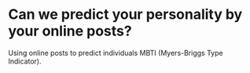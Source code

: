 # Can we predict your personality by your online posts?
Using online posts to predict individuals MBTI (Myers-Briggs Type Indicator).
